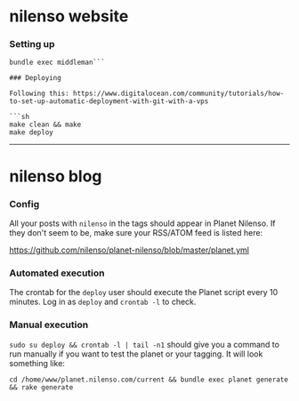 # nilenso website

### Setting up

```bundle
bundle exec middleman```

### Deploying

Following this: https://www.digitalocean.com/community/tutorials/how-to-set-up-automatic-deployment-with-git-with-a-vps

```sh
make clean && make
make deploy
```

---

# nilenso blog

### Config

All your posts with `nilenso` in the tags should appear in Planet Nilenso. If they don't seem to be, make sure your RSS/ATOM feed is listed here:

https://github.com/nilenso/planet-nilenso/blob/master/planet.yml

### Automated execution

The crontab for the `deploy` user should execute the Planet script every 10 minutes. Log in as `deploy` and `crontab -l` to check.

### Manual execution

`sudo su deploy && crontab -l | tail -n1` should give you a command to run manually if you want to test the planet or your tagging. It will look something like:

```cd /home/www/planet.nilenso.com/current && bundle exec planet generate && rake generate```
